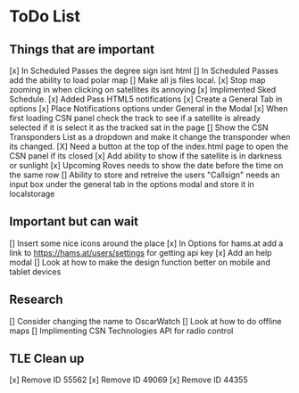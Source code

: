 # ToDo List

## Things that are important
[x] In Scheduled Passes the degree sign isnt html
[] In Scheduled Passes add the ability to load polar map
[] Make all js files local.
[x] Stop map zooming in when clicking on satellites its annoying
[x] Implimented Sked Schedule.
[x] Added Pass HTML5 notifications
[x] Create a General Tab in options
[x] Place Notifications options under General in the Modal
[x] When first loading CSN panel check the track to see if a satellite is already selected if it is select it as the tracked sat in the page
[] Show the CSN Transponders List as a dropdown and make it change the transponder when its changed.
[X] Need a button at the top of the index.html page to open the CSN panel if its closed
[x] Add ability to show if the satellite is in darkness or sunlight
[x] Upcoming Roves needs to show the date before the time on the same row
[] Ability to store and retreive the users "Callsign" needs an input box under the general tab in the options modal and store it in localstorage

## Important but can wait
[] Insert some nice icons around the place
[x] In Options for hams.at add a link to https://hams.at/users/settings for getting api key
[x] Add an help modal 
[] Look at how to make the design function better on mobile and tablet devices

## Research
[] Consider changing the name to OscarWatch
[] Look at how to do offline maps
[] Implimenting CSN Technologies API for radio control

## TLE Clean up 

[x] Remove ID 55562
[x] Remove ID 49069
[x] Remove ID 44355